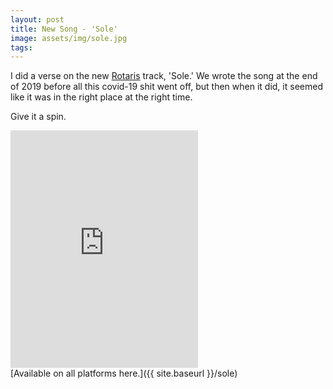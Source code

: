 ```yaml
---
layout: post
title: New Song - 'Sole'
image: assets/img/sole.jpg
tags:
---
```


I did a verse on the new [Rotaris](https://rotarismusic.com/) track, 'Sole.' We wrote the song at the end of 2019 before all this covid-19 shit went off, but then when it did, it seemed like it was in the right place at the right time.

Give it a spin.

<iframe src="https://open.spotify.com/embed/track/5PMqRA7STmK6XjzzLdzUov" width="300" height="380" frameborder="0" allowtransparency="true" allow="encrypted-media"></iframe>

<br>
[Available on all platforms here.]({{ site.baseurl }}/sole)
